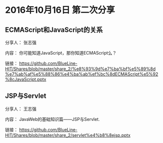 # 2016年10月16日 第二次分享

## ECMAScript和JavaScript的关系

分享人： 张志强

内容： 你可能知道JavaScript，那你知道ECMAScript么？

链接： https://github.com/BlueLine-HIT/Shares/blob/master/share_2/%e8%93%9d%e7%ba%bf%e5%89%8d%e7%ab%af%e5%88%86%e4%ba%ab%ef%bc%8dECMAScript%e5%92%8cJavaScript.pptx

## JSP与Servlet

分享人： 王志强

内容： JavaWeb的基础知识篇——JSP与Servlet.

链接： https://github.com/BlueLine-HIT/Shares/blob/master/share_2/servlet%e4%b8%8ejsp.pptx
